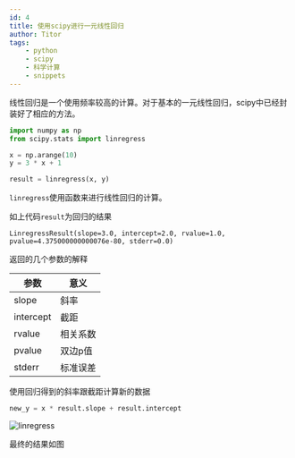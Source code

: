 ```yaml
---
id: 4
title: 使用scipy进行一元线性回归
author: Titor
tags: 
    - python
    - scipy
    - 科学计算
    - snippets
---
```



线性回归是一个使用频率较高的计算。对于基本的一元线性回归，scipy中已经封装好了相应的方法。

```python
import numpy as np
from scipy.stats import linregress

x = np.arange(10)
y = 3 * x + 1

result = linregress(x, y)
```

`linregress`使用函数来进行线性回归的计算。

如上代码`result`为回归的结果

```
LinregressResult(slope=3.0, intercept=2.0, rvalue=1.0, pvalue=4.375000000000076e-80, stderr=0.0)
```

返回的几个参数的解释

| 参数 | 意义 |
| --- | --- |
| slope | 斜率 |
| intercept | 截距 |
| rvalue | 相关系数 |
| pvalue | 双边p值 |
| stderr | 标准误差 |

使用回归得到的斜率跟截距计算新的数据

```python
new_y = x * result.slope + result.intercept
```

![linregress](/media/linregress.png)

最终的结果如图

